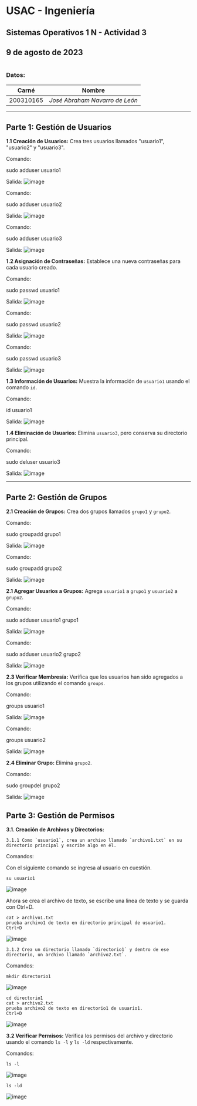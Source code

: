 # USAC - Ingeniería
## Sistemas Operativos 1 N - Actividad 3
## 9 de agosto de 2023
#
### Datos:

| Carné    | Nombre    |
|---------- |---------- |   
| 200310165 | *José Abraham Navarro de León*  |

<!-- Jose -->
---
## Parte 1: Gestión de Usuarios
**1.1 Creación de Usuarios:** Crea tres usuarios llamados "usuario1", "usuario2" y "usuario3".

Comando:

sudo adduser usuario1

Salida:
![image](Media/cuser1.png)

Comando:

sudo adduser usuario2

Salida:
![image](Media/cuser2.png)

Comando:

sudo adduser usuario3

Salida:
![image](Media/cuser3.png)


**1.2 Asignación de Contraseñas:** Establece una nueva contraseñas para cada usuario creado.

Comando:

sudo passwd usuario1

Salida:
![image](Media/pssuser1.png)

Comando:

sudo passwd usuario2

Salida:
![image](Media/pssuser2.png)

Comando:

sudo passwd usuario3

Salida:
![image](Media/pssuser3.png)


**1.3 Información de Usuarios:** Muestra la información de `usuario1` usando el comando `id`.

Comando:

id usuario1

Salida:
![image](Media/iduser1.png)

**1.4 Eliminación de Usuarios:** Elimina `usuario3`, pero conserva su directorio principal. 

Comando:

sudo deluser usuario3

Salida:
![image](Media/deluser3.png)

---
## Parte 2: Gestión de Grupos

**2.1 Creación de Grupos:**  Crea dos grupos llamados `grupo1` y `grupo2`.

Comando:

sudo groupadd grupo1

Salida:
![image](Media/cgroup1.png)

Comando:

sudo groupadd grupo2

Salida:
![image](Media/cgroup2.png)

**2.1 Agregar Usuarios a Grupos:**  Agrega `usuario1` a `grupo1` y `usuario2` a `grupo2`.

Comando:

sudo adduser usuario1 grupo1

Salida:
![image](Media/user1group1.png)

Comando:

sudo adduser usuario2 grupo2

Salida:
![image](Media/user2group2.png)


**2.3 Verificar Membresía:** Verifica que los usuarios han sido agregados a los grupos utilizando el comando `groups`.

Comando:

groups usuario1

Salida:
![image](Media/vergroup1.png)

Comando:

groups usuario2

Salida:
![image](Media/vergroup2.png)

**2.4 Eliminar Grupo:**  Elimina `grupo2`.

Comando:

sudo groupdel grupo2

Salida:
![image](Media/delgroup2.png)

## Parte 3: Gestión de Permisos

**3.1. Creación de Archivos y Directorios:**  

    3.1.1 Como `usuario1`, crea un archivo llamado `archivo1.txt` en su directorio principal y escribe algo en él.


Comandos:

Con el siguiente comando se ingresa al usuario en cuestión.

    su usuario1
![image](Media/user1.png)

Ahora se crea el archivo de texto, se escribe una linea de texto y se guarda con Ctrl+D.

    cat > archivo1.txt
    prueba archivo1 de texto en directorio principal de usuario1.
    Ctrl+D

![image](Media/archivo1.png)

    3.1.2 Crea un directorio llamado `directorio1` y dentro de ese directorio, un archivo llamado `archivo2.txt`.


Comandos:

    mkdir directorio1

![image](Media/mkdir1.png)

    cd directorio1
    cat > archivo2.txt
    prueba archivo2 de texto en directorio1 de usuario1.
    Ctrl+D

![image](Media/archivo2.png)

**3.2 Verificar Permisos:**   Verifica los permisos del archivo y directorio usando el comando `ls -l` y `ls -ld` respectivamente.

Comandos:

    ls -l


![image](Media/l.png)

    ls -ld

![image](Media/ld.png)